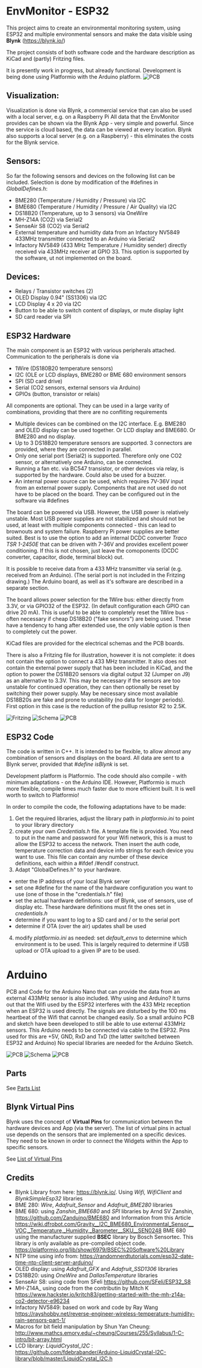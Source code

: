 # EnvMonitor - ESP32
This project aims to create an environmental monitoring system, using ESP32 and multiple environmental sensors and make the data visible using <B>Blynk</B> (https://blynk.io/)

The project consists of both software code and the hardware description as KiCad and (partly) Fritzing files.

It is presently work in progress, but already functional. Development is being done using Platformio with the Arduino platform. 
![PCB](https://github.com/88markus88/EnvMonitor/blob/main/EnovMonitor680-Git/Pictures/EnvMonitor%203D%20V0.6.jpg)

## Visualization:
Visualization is done via Blynk, a commercial service that can also be used with a local server, e.g. on a Raspberry Pi
All data that the EnvMonitor provides can be shown via the Blynk App - very simple and powerful. Since the service is cloud based, the data can be viewed at every location.
Blynk also supports a local server (e.g. on a Raspberry) - this eliminates the costs for the Blynk service.

## Sensors:
So far the following sensors and devices on the following list can be included. Selection is done by modification of the #defines in *GlobalDefines.h*:
- BME280 (Temperature / Humidity / Pressure) via I2C
- BME680 (Temperature / Humidity / Pressure / Air Quality) via I2C
- DS18B20 (Temperature, up to 3 sensors) via OneWire
- MH-Z14A (CO2) via Serial2
- SenseAir S8 (CO2) via Serial2
- External temperature and humidity data from an Infactory NV5849 433MHz transmitter connected to an Arduino via Serial2
- Infactory NV5849 (433 MHz Temperature / Humidity sender) directly received via 433MHz receiver at GPIO 33. This option is supported by the software, ut not implemented on the board. 

## Devices:
- Relays / Transistor switches (2)
- OLED Display 0.94" (SS1306) via I2C
- LCD Display 4 x 20 via I2C
- Button to be able to switch content of displays, or mute display light
- SD card reader via SPI

## ESP32 Hardware
The main component is an ESP32 with various peripherals attached. Communication to the peripherals is done via 
- 1Wire (DS180B20 temperature sensors)
- I2C (OLE or LCD displays, BME280 or BME 680 environment sensors
- SPI (SD card drive)
- Serial (CO2 sensors, external sensors via Arduino)
- GPIOs (button, transistor or relais)

All components are optional. They can be used in a large varity of combinations, providing that there are no confliting requirements
- Multiple devices can be combined on the I2C interface. E.g. BME280 and OLED display can be used together. Or LCD display and BME680. Or BME280 and no display.
- Up to 3 DS18B20 temperature sensors are supported. 3 connectors are provided, where they are connected in parallel. 
- Only one serial port (Serial2) is supported. Therefore only one CO2 sensor, or alternatively one Arduino, can be connected.
- Running a fan etc. via BC547 transistor, or other devices via relay, is supported by the hardware. Could also be used for a buzzer.
- An internal power source can be used, which requires 7V-36V input from an external power supply.
Components that are not used do not have to be placed on the board. They can be configured out in the software via #defines

The board can be powered via USB. However, the USB power is relatively unstable. Most USB power supplies are not stabilized and should not be used, at least with multiple components connected - this can lead to brownouts and system failure. Raspberry Pi power supplies are better suited. 
Best is to use the option to add an internal DCDC converter <I>Traco TSR 1-2450E</I> that can be driven with 7-36V and provides excellent power conditioning. If this is not chosen, just leave the comoponents (DCDC converter, capacitor, diode, terminal block) out.

It is possible to receive data from a 433 MHz transmitter via serial (e.g. received from an Arduino). (The serial port is not included in the Fritzing drawing.) 
The Arduino board, as well as it's software are described in a separate section. 

The board allows power selection for the 1Wire bus: either directly from 3.3V, or via GPIO32 of the ESP32. (In default configuration each GPIO can drive 20 mA).
This is useful to be able to completely reset the 1Wire bus - often necessary if cheap DS18B20 ("fake sesnors") are being used. These have a tendency to hang after extended use, the only viable option is then to completely cut the power.

KiCad files are provided for the electrical schemas and the PCB boards. 

There is also a Fritzing file for illustration, however it is not complete: it does not contain the option to connect a 433 MHz transmitter. It also does not contain the external power supply that has been included in KiCad, and the option to power the DS18B20 sensors via digital output 32 (Jumper on J9) as an alternative to 3.3V. This may be necessary if the sensors are too unstable for continued operation, they can then optionally be reset by switching their power supply. May be necessary since most available DS18B20s are fake and prone to unstability (no data for longer periods). First option in this case is the reduction of the pulllup resistor R2 to 2.5K.

![Fritzing](https://github.com/88markus88/EnvMonitor/blob/main/EnovMonitor680-Git/Pictures/EnvMonitor%20Fritzing%20V0.3.jpg)
![Schema](https://github.com/88markus88/EnvMonitor/blob/main/EnovMonitor680-Git/Pictures/EnvMonitor%20Schematic%20V0.4.jpg)
![PCB](https://github.com/88markus88/EnvMonitor/blob/main/EnovMonitor680-Git/Pictures/EnvMonitor%20PCB%20V0.6.jpg)

## ESP32 Code
The code is written in C++. It is intended to be flexible, to allow almost any combination of sensors and displays on the board. 
All data are sent to a Blynk server, provided that *#define isBlynk* is set.

Development platform is Platformio. The code should also compile - with minimum adaptations - on the Arduino IDE. However, Platformio is much more flexible, compile times much faster due to more efficient built. It is well worth to switch to Platformio!

In order to compile the code, the following adaptations have to be made:
1. Get the required libraries, adjust the library path in *platformio.ini* to point to your library directory
2. create your own *Credentials.h* file. A template file is provided. You need to put in the name and password for your Wifi network, this is a must to allow the ESP32 to access the network. Then insert the auth code, temperature correction data and device info strings for each device you want to use. This file can contain any number of these device definitions, each within a #ifdef /#endif construct.
3. Adapt "GlobalDefines.h" to your hardware.  
  - enter the IP address of your local Blynk server
  - set one #define for the name of the hardware configuration you want to use (one of those in the "credentials.h" file)
  - set the actual hardware definitions: use of Blynk, use of sensors, use of display etc. These hardware definitions must fit the ones set in *credentials.h*
  - determine if you want to log to a SD card and / or to the serial port
  - determine if OTA (over the air) updates shall be used
 4. modify *platformio.ini* as needed: set _default_envs_ to determine which environment is to be used. This is largely required to determine if USB  upload or OTA upload to a given IP are to be used.

# Arduino
PCB and Code for the Arduino Nano that can provide the data from an external 433MHz sensor is also included.
Why using and Arduino? It turns out that the Wifi used by the ESP32 interferes with the 433 MHz reception when an ESP32 is used directly. The signals are disturbed by the 100 ms heartbeat of the Wifi that cannot be changed easily. 
So a small arduino PCB and sketch have been developed to still be able to use external 433MHz sensors. This Arduino needs to be connected via cable to the ESP32. Pins used for this are +5V, GND, RxD and TxD (the latter switched between ESP32 and Arduino)
No special libraries are needed for the Arduino Sketch. 

![PCB](https://github.com/88markus88/EnvMonitor/blob/main/EnovMonitor680-Git/Arduino%20Hardware/Pictures/Arduino433Receiver%203D%20V0.2.jpg)
![Schema](https://github.com/88markus88/EnvMonitor/blob/main/EnovMonitor680-Git/Arduino%20Hardware/Pictures/Arduino433Receiver%20Schema%20V0.2.jpg)
![PCB](https://github.com/88markus88/EnvMonitor/blob/main/EnovMonitor680-Git/Arduino%20Hardware/Pictures/Arduino433Receiver%20PCB%20V0.2.jpg)

## Parts
See [Parts List](https://github.com/88markus88/EnvMonitor/blob/main/EnovMonitor680-Git/Doc/Partslist.md)

## Blynk Virtual Pins
Blynk uses the concept of __Virtual Pins__ for communication between the hardware devices and App (via the server). The list of virtual pins in actual use depends on the sensors that are implemented on a specific devices. They need to be known in order to connect the Widgets within the App to specific sensors.

See [List of Virtual Pins](https://github.com/88markus88/EnvMonitor/blob/main/EnovMonitor680-Git/Doc/BlynkVirtualPins.md)

## Credits
- Blynk Library from here: https://blynk.io/. Using <i>Wifi, WifiClient</i> and <i>BlynkSimpleEsp32</i> libraries
- BME 280: <i>Wire</i>, <i>Adafruit_Sensor</i> and <i>Adafruit_BME280</i> libraries
- BME 680: using <i>Zanshin_BME680</i> and <i>SPI</i> libraries by Arnd SV Zanshin, https://github.com/Zanduino/BME680  and Information from this Article https://wiki.dfrobot.com/Gravity__I2C_BME680_Environmental_Sensor__VOC,_Temperature,_Humidity,_Barometer__SKU__SEN0248 
  BME 680 using the manufacturer supplied __BSEC__ library by Bosch Sensortec. This library is only available as pre-compiled object code. https://platformio.org/lib/show/6979/BSEC%20Software%20Library 
- NTP time using info from: https://randomnerdtutorials.com/esp32-date-time-ntp-client-server-arduino/ 
- OLED display: using <i>Adafruit_GFX</i> and <i>Adafruit_SSD1306</i> libraries
- DS18B20: using <i>OneWire</i> and <i>DallasTemperature</i> libraries
- SenseAir S8: using code from SFeli https://github.com/SFeli/ESP32_S8  
- MH-Z14A_ using code from the contributin by Mitch K https://www.hackster.io/kritch83/getting-started-with-the-mh-z14a-co2-detector-e96234 
- Infactory NV5849: based on work and code by Ray Wang https://rayshobby.net/reverse-engineer-wireless-temperature-humidity-rain-sensors-part-1/ 
- Macros for bit field manipulation by Shun Yan Cheung: http://www.mathcs.emory.edu/~cheung/Courses/255/Syllabus/1-C-intro/bit-array.html
- LCD library: <i>LiquidCrystal_I2C</i> : https://github.com/fdebrabander/Arduino-LiquidCrystal-I2C-library/blob/master/LiquidCrystal_I2C.h
